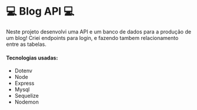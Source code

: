 # :computer: Blog API :computer:

Neste projeto desenvolvi uma API e um banco de dados para a produção de um blog!
Criei endpoints para login, e fazendo tambem relacionamento entre as tabelas.

#### Tecnologias usadas:
* Dotenv
* Node
* Express
* Mysql
* Sequelize
* Nodemon